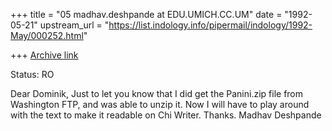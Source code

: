 +++
title = "05 madhav.deshpande at EDU.UMICH.CC.UM"
date = "1992-05-21"
upstream_url = "https://list.indology.info/pipermail/indology/1992-May/000252.html"

+++
[Archive link](https://list.indology.info/pipermail/indology/1992-May/000252.html)

Status: RO

Dear Dominik,
        Just to let you know that I did get the Panini.zip file from
Washington FTP, and was able to unzip it.  Now I will have to play around
with the text to make it readable on Chi Writer.
        Thanks.
                Madhav Deshpande




